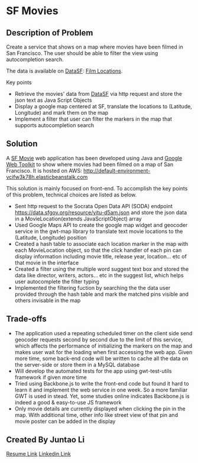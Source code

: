 SF Movies
=========

Description of Problem
----------------------
Create a service that shows on a map where movies have been filmed in San Francisco. The user should be able to filter the view using autocompletion search.

The data is available on [DataSF](http://www.datasf.org/): [Film Locations](https://data.sfgov.org/Arts-Culture-and-Recreation-/Film-Locations-in-San-Francisco/yitu-d5am).

Key points
* Retrieve the movies' data from [DataSF](https://data.sfgov.org/Arts-Culture-and-Recreation-/Film-Locations-in-San-Francisco/yitu-d5am) via http request and store the json text as Java Script Objects
* Display a google map centered at SF, translate the locations to (Latitude, Longitude) and mark them on the map
* Implement a filter that user can filter the markers in the map that supports autocompletion search 

Solution
--------
A [SF Movie](http://default-environment-vcifw3k78h.elasticbeanstalk.com) web application has been developed using Java and [Google Web Toolkit](http://www.gwtproject.org/) to show where movies had been filmed on a map of San Francisco. It is hosted on AWS: http://default-environment-vcifw3k78h.elasticbeanstalk.com

This solution is mainly focused on front-end. To accomplish the key points of this problem, technical choices are listed as below.
* Sent http request to the Socrata Open Data API (SODA) endpoint https://data.sfgov.org/resource/yitu-d5am.json and store the json data in a MovieLocation(extends JavaScriptObject) array
* Used Google Maps API to create the google map widget and geocoder service in the gwt-map library to translate text movie locations to the (Latitude, Longitude) position
* Created a hash table to associate each location marker in the map with each MovieLocation object, so that the click handler of each pin can display information including movie title, release year, location... etc of that movie in the interface   
* Created a filter using the multiple word suggest text box and stored the data like director, writers, actors... etc in the suggest list, which helps user autocomplete the filter typing
* Implemented the filtering fuction by searching the the data user provided through the hash table and mark the matched pins visible and others invisable in the map  

Trade-offs
----------
* The application used a repeating scheduled timer on the client side send geocoder requests second by second due to the limit of this service, which affects the performance of initializing the markers on the map and makes user wait for the loading when first accessing the web app. Given more time, some back-end code will be written to cache all the data on the server-side or store them in a MySQL database
* Will develop the automated tests for the app using gwt-test-utils framework if given more time
* Tried using Backbone.js to write the front-end code but found it hard to learn it and implement the web service in one week. So a more familiar GWT is used in stead. Yet, some studies online indicates Backbone.js is indeed a good & easy-to-use JS framework
* Only movie details are currently displayed when clicking the pin in the map. With additional time, other info like street view of that pin and movie poster can be added in the display

Created By Juntao Li
--------------------
[Resume Link](https://drive.google.com/file/d/0B6JeZFJab_deX3k2Tk4ya1hVZWM/view?usp=sharing)
[Linkedin Link](https://www.linkedin.com/profile/view?id=98496805&trk=nav_responsive_tab_profile)
